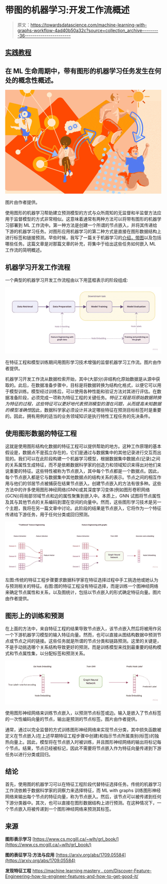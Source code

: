 # 带图的机器学习:开发工作流概述

> 原文：<https://towardsdatascience.com/machine-learning-with-graphs-workflow-4ad40b50a32c?source=collection_archive---------36----------------------->

## [实践教程](https://towardsdatascience.com/tagged/hands-on-tutorials)

## 在 ML 生命周期中，带有图形的机器学习任务发生在何处的概念性概述。

![](img/22604da1a96a08372480d81025b66574.png)

图片由作者提供。

使用图形的机器学习帮助建立预测模型的方式与众所周知的无监督和半监督方法应用于监督模型的方式非常相似。这意味着通常有两种方法可以将带有图形的机器学习部署到 ML 工作流中。第一种方法是创建一个所谓的节点嵌入，并将其传递给下游的机器学习任务。对图形应用机器学习的第二种方式是直接在图形数据结构上进行标签和链接预测。早些时候，我写了一篇关于机器学习的[介绍，带图](/introduction-to-machine-learning-with-graphs-f3e73c38d4f8)以及包括哪些任务。这篇文章是对那篇文章的补充，将集中于给出这些任务如何嵌入 ML 工作流的简明概述。

## 机器学习开发工作流程

一个典型的机器学习开发工作流程由以下用蓝框表示的阶段组成:

![](img/0526b8b1ab3ad94dc0967e05858f8df3.png)

在特征工程和模型训练期间用图形学习技术增强的监督机器学习工作流。图片由作者提供。

机器学习开发工作流从数据检索开始，其中(大部分)非结构化原始数据是从源中获取的。此后，在数据准备步骤中，目标是将数据转换为结构化格式，以便它可以用于模型训练。模型经过训练后，可以使用各种性能和验证方法对其进行评估。在数据准备阶段，必须完成一项称为特征工程的关键任务。*特征工程是将原始数据转换为特征的过程，这些特征可以更好地代表预测模型的潜在问题，从而提高未知数据的模型准确性*因此，数据科学家必须设计并决定哪些特征在预测目标标签时是重要的。因此，拥有用例的适当的业务领域知识是执行特性工程任务的先决条件。

## 使用图形数据的特征工程

这就是使用图形结构化数据的特征工程可以提供帮助的地方。这种工作原理的基本假设是，数据点不是孤立存在的，它们是通过与数据集中的其他记录进行交互而出现的。我们可以在此阶段构建一个机器学习模型，根据数据集中数据点(记录)之间的关系属性生成特征，而不是依赖数据科学家的创造力和领域知识来得出对他们来说重要的特征。这些特性被称为节点嵌入，其中每个节点都是一个数据点。因此，每个节点嵌入都是它与数据集中其他数据点的结构关系的表示。节点之间的相互作用与他们的邻居节点被捕获在结果节点嵌入。创建节点嵌入的方法有很多种。这些方法中的许多使用图形神经网络(GNN)或其深度学习变体(例如图形卷积网络(GCN))将局部邻域节点和边的属性聚集到嵌入中。本质上，GNN 试图将节点属性及其与其他节点的关系编码到潜在空间的向量中。然而，这些图形学习技术是另一个主题，我将在另一篇文章中讨论。此阶段的结果是节点嵌入，它将作为一个特征传递给下游任务，用于任何分类或回归预测。

![](img/ac38406c8dd012562a3620dd5b698dd5.png)

左图:传统的特征工程步骤要求数据科学家在特征选择过程中手工挑选他或她认为与预测相关的特征。右图:图的特征工程没有特征选择，而是训练一个图神经网络来确定节点属性和关系，以及图统计，包括以节点嵌入的形式确定特征向量。图片由作者提供。

## 图形上的训练和预测

在上面的方法中，来自特征工程的结果导致节点嵌入，该节点嵌入然后将被用作另一个下游机器学习模型的输入特征向量。然而，也可以直接从图结构数据中预测节点或节点之间的链接。这些任务就是所谓的节点分类和链路预测。这里的关键是，不是手动挑选哪个关系结构导致更好的预测，而是训练模型来找到最重要的结构模式和节点属性集，以分配标签和预测关系。

![](img/c89ea43ef44f77fb29a8522ccd32fcfd.png)

使用图形神经网络来训练节点嵌入，以预测节点标签或边。输入是嵌入了节点标签的一次性编码向量的节点，输出是预测的节点标签。图片由作者提供。

通常，通过以完全监督的方式训练图形神经网络来实现节点分类，其中损失函数被定义在节点嵌入(在上述早期特征工程步骤中创建)和指示节点所属类别(标签)的独热向量上。因此，模型将在节点嵌入时被训练，并且图形神经网络的输出将标记每个节点。结果，节点已经被标记，因此不需要将节点嵌入作为特征向量传递到下游任务以进行分类或回归。

## 结论

首先，使用图的机器学习可以在特征工程阶段代替特征选择任务。传统的机器学习工作流依赖于数据科学家的洞察力来选择特征，而 ML with graphs 训练图形神经网络来输出每个节点的特征向量，称为节点嵌入。然后，该节点可以被传递到任何下游分类器中。其次，也可以直接在图形数据结构上进行预测。在这种情况下，一个节点嵌入将被传递到一个图形神经网络来预测其标签。

## 来源

**图形表示学习** [https://www.cs.mcgill.ca/~wlh/grl_book/](https://www.cs.mcgill.ca/~wlh/grl_book/)

**图的表征学习:方法与应用** [https://arxiv.org/abs/1709.05584](https://arxiv.org/abs/1709.05584)

**发现特征工程** [https://machine learning mastery . com/Discover-Feature-Engineering-how-to-engineer-features-and-how-to-get-good-it/](https://machinelearningmastery.com/discover-feature-engineering-how-to-engineer-features-and-how-to-get-good-at-it/)